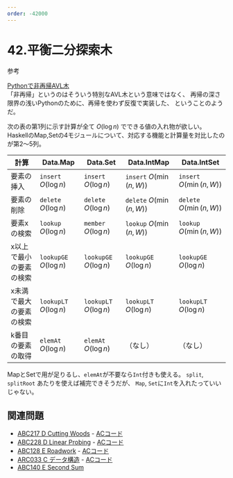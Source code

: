 ```yaml
---
order: -42000
---
```

# 42.平衡二分探索木

参考

[Pythonで非再帰AVL木](https://stnkien.hatenablog.com/entry/avl-tree)  
「非再帰」というのはそういう特別なAVL木という意味ではなく、
再帰の深さ限界の浅いPythonのために、再帰を使わず反復で実装した、
ということのようだ。

次の表の第1列に示す計算が全て $O(\log n)$ でできる値の入れ物が欲しい。  
HaskellのMap,Setの4モジュールについて、対応する機能と計算量を対比したのが第2～5列。

|計算|Data.Map|Data.Set|Data.IntMap|Data.IntSet|
|---|---|---|---|---|
|要素の挿入|`insert` $O(\log n)$|`insert` $O(\log n)$|`insert` $O(\min(n,W))$|`insert` $O(\min(n,W))$|
|要素の削除|`delete` $O(\log n)$|`delete` $O(\log n)$|`delete` $O(\min(n,W))$|`delete` $O(\min(n,W))$|
|要素xの検索|`lookup` $O(\log n)$|`member` $O(\log n)$|`lookup` $O(\min(n,W))$|`lookup` $O(\min(n,W))$|
|x以上で最小の要素の検索|`lookupGE` $O(\log n)$|`lookupGE` $O(\log n)$|`lookupGE` $O(\log n)$|`lookupGE` $O(\log n)$|
|x未満で最大の要素の検索|`lookupLT` $O(\log n)$|`lookupLT` $O(\log n)$|`lookupLT` $O(\log n)$|`lookupLT` $O(\log n)$|
|k番目の要素の取得|`elemAt` $O(\log n)$|`elemAt` $O(\log n)$|（なし）|（なし）|

MapとSetで用が足りるし、`elemAt`が不要なら`Int`付きも使える。
`split`, `splitRoot` あたりを使えば補完できそうだが、
`Map`, `Set`に`Int`を入れたっていいじゃない。

## 関連問題

- [ABC217 D Cutting Woods](https://atcoder.jp/contests/abc217/tasks/abc217_d) - [ACコード](https://atcoder.jp/contests/abc217/submissions/25643743)
- [ABC228 D Linear Probing](https://atcoder.jp/contests/abc228/tasks/abc228_d) - [ACコード](https://atcoder.jp/contests/abc228/submissions/29005587)
- [ABC128 E Roadwork](https://atcoder.jp/contests/abc128/tasks/abc128_e) - [ACコード](https://atcoder.jp/contests/abc128/submissions/28876122)
- [ARC033 C データ構造](https://atcoder.jp/contests/arc033/tasks/arc033_3) - [ACコード](https://atcoder.jp/contests/arc033/submissions/29004466)
- [ABC140 E Second Sum](https://atcoder.jp/contests/abc140/tasks/abc140_e)